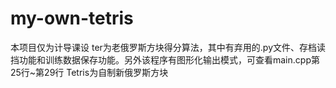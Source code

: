 # my-own-tetris
本项目仅为计导课设
ter为老俄罗斯方块得分算法，其中有弃用的.py文件、存档读挡功能和训练数据保存功能。另外该程序有图形化输出模式，可查看main.cpp第25行~第29行
Tetris为自制新俄罗斯方块
